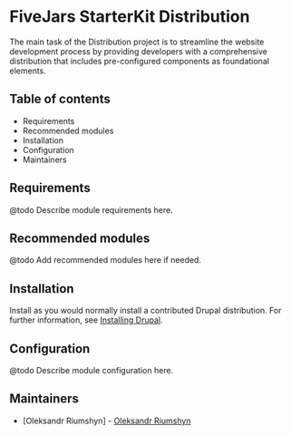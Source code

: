 # FiveJars StarterKit Distribution

The main task of the Distribution project is to streamline the website
development process by providing developers with a comprehensive distribution
that includes pre-configured components as foundational elements.

## Table of contents

- Requirements
- Recommended modules
- Installation
- Configuration
- Maintainers

## Requirements

@todo Describe module requirements here.

## Recommended modules

@todo Add recommended modules here if needed.

## Installation

Install as you would normally install a contributed Drupal distribution.
For further information, see [Installing Drupal](https://www.drupal.org/docs/getting-started/installing-drupal).

## Configuration

@todo Describe module configuration here.

## Maintainers

- [Oleksandr Riumshyn] - [Oleksandr Riumshyn](https://github.com/OleksandrRiumshyn)
